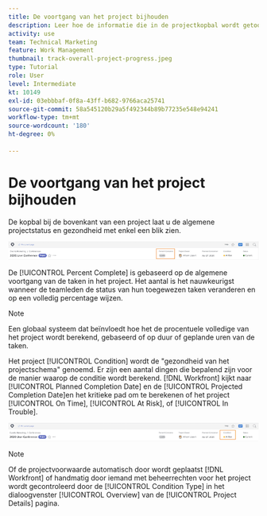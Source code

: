 ```yaml
---
title: De voortgang van het project bijhouden
description: Leer hoe de informatie die in de projectkopbal wordt getoond u algemene projectvooruitgang en gezondheid kan helpen volgen.
activity: use
team: Technical Marketing
feature: Work Management
thumbnail: track-overall-project-progress.jpeg
type: Tutorial
role: User
level: Intermediate
kt: 10149
exl-id: 03ebbbaf-0f8a-43ff-b682-9766aca25741
source-git-commit: 58a545120b29a5f492344b89b77235e548e94241
workflow-type: tm+mt
source-wordcount: '180'
ht-degree: 0%

---
```


# De voortgang van het project bijhouden

De kopbal bij de bovenkant van een project laat u de algemene projectstatus en gezondheid met enkel een blik zien.

![Projectkoptekst tonen [!UICONTROL Percent Complete]](assets/planner-fund-percent-complete.png)

De [!UICONTROL Percent Complete] is gebaseerd op de algemene voortgang van de taken in het project. Het aantal is het nauwkeurigst wanneer de teamleden de status van hun toegewezen taken veranderen en op een volledig percentage wijzen.

>[!NOTE]
>
>Een globaal systeem dat beïnvloedt hoe het de procentuele volledige van het project wordt berekend, gebaseerd of op duur of geplande uren van de taken.

Het project [!UICONTROL Condition] wordt de &quot;gezondheid van het projectschema&quot; genoemd. Er zijn een aantal dingen die bepalend zijn voor de manier waarop de conditie wordt berekend. [!DNL Workfront] kijkt naar [!UICONTROL Planned Completion Date] en de [!UICONTROL Projected Completion Date]en het kritieke pad om te berekenen of het project [!UICONTROL On Time], [!UICONTROL At Risk], of [!UICONTROL In Trouble].

![Projectkoptekst tonen [!UICONTROL Condition]](assets/planner-fund-condition.png)

>[!NOTE]
>
>Of de projectvoorwaarde automatisch door wordt geplaatst [!DNL Workfront] of handmatig door iemand met beheerrechten voor het project wordt gecontroleerd door de [!UICONTROL Condition Type] in het dialoogvenster [!UICONTROL Overview] van de [!UICONTROL Project Details] pagina.

<!---
learn more urls
Project percent complete overview
Overview of project condition and condition type
--->
